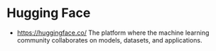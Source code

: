 # Hugging Face
* https://huggingface.co/
The platform where the machine learning community collaborates on models, datasets, and applications.